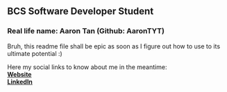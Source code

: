 ## BCS Software Developer Student
### Real life name: Aaron Tan (Github: AaronTYT)
<link rel="stylesheet" href="https://cdnjs.cloudflare.com/ajax/libs/font-awesome/4.7.0/css/font-awesome.min.css">

Bruh, this readme file shall be epic as soon as I figure out how to use to its ultimate potential :) 

Here my social links to know about me in the meantime: <br/>
<a href="https://aarontyt.com"><b>Website</b></a><br/>
<a href="https://www.linkedin.com/in/aaron-tanyutat/"><b>LinkedIn</b></i>


